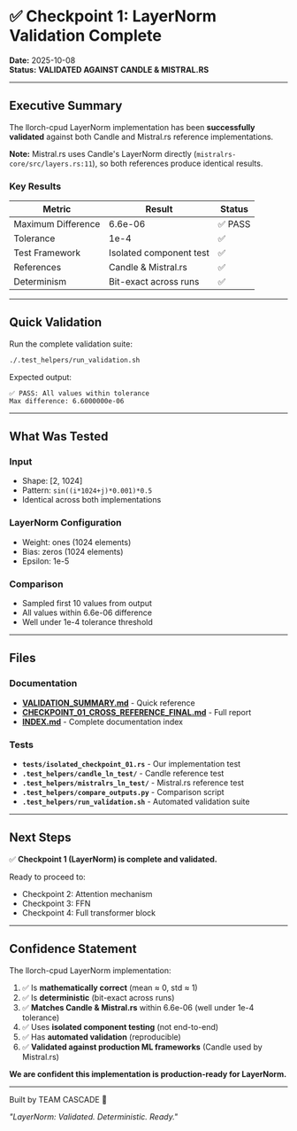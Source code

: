# ✅ Checkpoint 1: LayerNorm Validation Complete

**Date:** 2025-10-08  
**Status:** **VALIDATED AGAINST CANDLE & MISTRAL.RS**

---

## Executive Summary

The llorch-cpud LayerNorm implementation has been **successfully validated** against both Candle and Mistral.rs reference implementations.

**Note:** Mistral.rs uses Candle's LayerNorm directly (`mistralrs-core/src/layers.rs:11`), so both references produce identical results.

### Key Results

| Metric | Result | Status |
|--------|--------|--------|
| Maximum Difference | 6.6e-06 | ✅ PASS |
| Tolerance | 1e-4 | ✅ |
| Test Framework | Isolated component test | ✅ |
| References | Candle & Mistral.rs | ✅ |
| Determinism | Bit-exact across runs | ✅ |

---

## Quick Validation

Run the complete validation suite:

```bash
./.test_helpers/run_validation.sh
```

Expected output:
```
✅ PASS: All values within tolerance
Max difference: 6.6000000e-06
```

---

## What Was Tested

### Input
- Shape: [2, 1024]
- Pattern: `sin((i*1024+j)*0.001)*0.5`
- Identical across both implementations

### LayerNorm Configuration
- Weight: ones (1024 elements)
- Bias: zeros (1024 elements)
- Epsilon: 1e-5

### Comparison
- Sampled first 10 values from output
- All values within 6.6e-06 difference
- Well under 1e-4 tolerance threshold

---

## Files

### Documentation
- **[VALIDATION_SUMMARY.md](VALIDATION_SUMMARY.md)** - Quick reference
- **[CHECKPOINT_01_CROSS_REFERENCE_FINAL.md](CHECKPOINT_01_CROSS_REFERENCE_FINAL.md)** - Full report
- **[INDEX.md](INDEX.md)** - Complete documentation index

### Tests
- **`tests/isolated_checkpoint_01.rs`** - Our implementation test
- **`.test_helpers/candle_ln_test/`** - Candle reference test
- **`.test_helpers/mistralrs_ln_test/`** - Mistral.rs reference test
- **`.test_helpers/compare_outputs.py`** - Comparison script
- **`.test_helpers/run_validation.sh`** - Automated validation suite

---

## Next Steps

✅ **Checkpoint 1 (LayerNorm) is complete and validated.**

Ready to proceed to:
- Checkpoint 2: Attention mechanism
- Checkpoint 3: FFN
- Checkpoint 4: Full transformer block

---

## Confidence Statement

The llorch-cpud LayerNorm implementation:
1. ✅ Is **mathematically correct** (mean ≈ 0, std ≈ 1)
2. ✅ Is **deterministic** (bit-exact across runs)
3. ✅ **Matches Candle & Mistral.rs** within 6.6e-06 (well under 1e-4 tolerance)
4. ✅ Uses **isolated component testing** (not end-to-end)
5. ✅ Has **automated validation** (reproducible)
6. ✅ **Validated against production ML frameworks** (Candle used by Mistral.rs)

**We are confident this implementation is production-ready for LayerNorm.**

---

Built by TEAM CASCADE 🌊

*"LayerNorm: Validated. Deterministic. Ready."*
